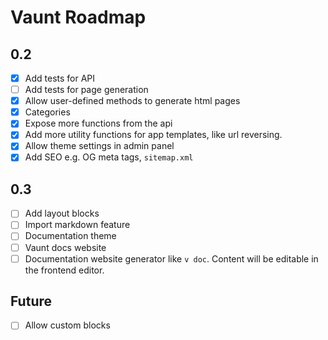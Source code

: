 # Vaunt Roadmap

## 0.2
- [X] Add tests for API
- [ ] Add tests for page generation
- [X] Allow user-defined methods to generate html pages
- [X] Categories
- [X] Expose more functions from the api
- [X] Add more utility functions for app templates, like url reversing.
- [X] Allow theme settings in admin panel
- [X] Add SEO e.g. OG meta tags, `sitemap.xml`

## 0.3
- [ ] Add layout blocks
- [ ] Import markdown feature
- [ ] Documentation theme
- [ ] Vaunt docs website
- [ ] Documentation website generator like `v doc`. Content will be editable in the frontend editor. 

## Future 
- [ ] Allow custom blocks